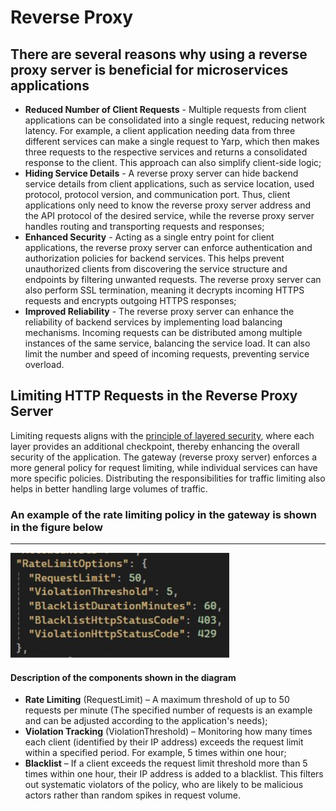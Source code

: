 # Reverse Proxy

## There are several reasons why using a reverse proxy server is beneficial for microservices applications

* **Reduced Number of Client Requests** - Multiple requests from client applications can be consolidated into a single request, reducing network latency.
  For example, a client application needing data from three different services can make a single request to Yarp, which then makes three requests to the respective services and returns a consolidated response
  to the client. This approach can also simplify client-side logic;
* **Hiding Service Details** - A reverse proxy server can hide backend service details from client applications, such as service location, used protocol, protocol version, and communication port.
  Thus, client applications only need to know the reverse proxy server address and the API protocol of the desired service, while the reverse proxy server handles routing and transporting requests and responses;
* **Enhanced Security** - Acting as a single entry point for client applications, the reverse proxy server can enforce authentication and authorization policies for backend services.
  This helps prevent unauthorized clients from discovering the service structure and endpoints by filtering unwanted requests. The reverse proxy server can also perform SSL termination, meaning it decrypts
  incoming HTTPS requests and encrypts outgoing HTTPS responses;
* **Improved Reliability** - The reverse proxy server can enhance the reliability of backend services by implementing load balancing mechanisms.
  Incoming requests can be distributed among multiple instances of the same service, balancing the service load. It can also limit the number and speed of incoming requests, preventing service overload.

## Limiting HTTP Requests in the Reverse Proxy Server

Limiting requests aligns with the [principle of layered security](https://www.cloudflare.com/learning/security/glossary/what-is-defense-in-depth/), where each layer provides an additional checkpoint, thereby enhancing the overall security of the application. The gateway (reverse proxy server) enforces a more general policy for request limiting, while individual services can have more specific policies. Distributing the responsibilities for traffic limiting also helps in better handling large volumes of traffic.

### An example of the rate limiting policy in the gateway is shown in the figure below

---

  <p align="left">
      <img src="https://raw.githubusercontent.com/JivkoSp/Drahten/master/Assets/YarpPolicy.PNG" alt="Logo" width="350">
  </p>

#### Description of the components shown in the diagram

* **Rate Limiting** (RequestLimit) – A maximum threshold of up to 50 requests per minute (The specified number of requests is an example and can be adjusted according to the application's needs);
* **Violation Tracking** (ViolationThreshold) – Monitoring how many times each client (identified by their IP address) exceeds the request limit within a specified period. For example, 5 times within one hour;
* **Blacklist** – If a client exceeds the request limit threshold more than 5 times within one hour, their IP address is added to a blacklist. This filters out systematic violators of the policy, who are likely to be malicious actors rather than random spikes in request volume.

